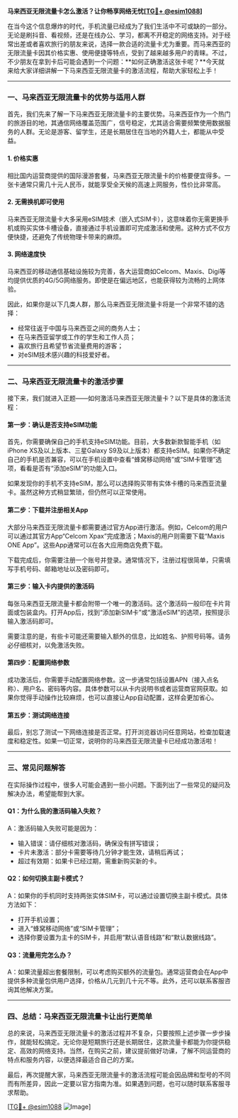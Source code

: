 **马来西亚无限流量卡怎么激活？让你畅享网络无忧[[TG💪+ @esim1088](https://t.me/s/esim1088)]**

在当今这个信息爆炸的时代，手机流量已经成为了我们生活中不可或缺的一部分。无论是刷抖音、看视频，还是在线办公、学习，都离不开稳定的网络支持。对于经常出差或者喜欢旅行的朋友来说，选择一款合适的流量卡尤为重要。而马来西亚的无限流量卡因其价格实惠、使用便捷等特点，受到了越来越多用户的青睐。不过，不少朋友在拿到卡后可能会遇到一个问题：**如何正确激活这张卡呢？**今天就来给大家详细讲解一下马来西亚无限流量卡的激活流程，帮助大家轻松上手！

---

### **一、马来西亚无限流量卡的优势与适用人群**

首先，我们先来了解一下马来西亚无限流量卡的主要优势。马来西亚作为一个热门的旅游目的地，其通信网络覆盖范围广，信号稳定，尤其适合需要频繁使用数据服务的人群。无论是游客、留学生，还是长期居住在当地的外籍人士，都能从中受益。

#### **1. 价格实惠**
相比国内运营商提供的国际漫游套餐，马来西亚无限流量卡的价格要便宜得多。一张卡通常只需几十元人民币，就能享受全天候的高速上网服务，性价比非常高。

#### **2. 无需换机即可使用**
马来西亚无限流量卡大多采用eSIM技术（嵌入式SIM卡），这意味着你无需更换手机或购买实体卡槽设备，直接通过手机设置即可完成激活和使用。这种方式不仅方便快捷，还避免了传统物理卡带来的麻烦。

#### **3. 网络速度快**
马来西亚的移动通信基础设施较为完善，各大运营商如Celcom、Maxis、Digi等均提供优质的4G/5G网络服务。即使是在偏远地区，也能获得较为流畅的上网体验。

因此，如果你是以下几类人群，那么马来西亚无限流量卡将是一个非常不错的选择：
- 经常往返于中国与马来西亚之间的商务人士；
- 在马来西亚留学或工作的学生和工作人员；
- 喜欢旅行且希望节省流量费用的游客；
- 对eSIM技术感兴趣的科技爱好者。

---

### **二、马来西亚无限流量卡的激活步骤**

接下来，我们就进入正题——如何激活马来西亚无限流量卡？以下是具体的激活流程：

#### **第一步：确认是否支持eSIM功能**
首先，你需要确保自己的手机支持eSIM功能。目前，大多数新款智能手机（如iPhone XS及以上版本、三星Galaxy S9及以上版本）都支持eSIM。如果你不确定自己的手机是否兼容，可以在手机设置中查看“蜂窝移动网络”或“SIM卡管理”选项，看看是否有“添加eSIM”的功能入口。

如果发现你的手机不支持eSIM，那么可以选择购买带有实体卡槽的马来西亚流量卡。虽然这种方式稍显繁琐，但仍然可以正常使用。

#### **第二步：下载并注册相关App**
大部分马来西亚无限流量卡都需要通过官方App进行激活。例如，Celcom的用户可以通过其官方App“Celcom Xpax”完成激活；Maxis的用户则需要下载“Maxis ONE App”。这些App通常可以在各大应用商店免费下载。

下载完成后，你需要注册一个账号并登录。通常情况下，注册过程很简单，只需填写手机号码、邮箱地址以及密码即可。

#### **第三步：输入卡内提供的激活码**
每张马来西亚无限流量卡都会附带一个唯一的激活码。这个激活码一般印在卡片背面或包装盒内。打开App后，找到“添加新SIM卡”或“激活eSIM”的选项，按照提示输入激活码即可。

需要注意的是，有些卡可能还需要输入额外的信息，比如姓名、护照号码等。请务必仔细核对，以免激活失败。

#### **第四步：配置网络参数**
成功激活后，你需要手动配置网络参数。这一步通常包括设置APN（接入点名称）、用户名、密码等内容。具体参数可以从卡内说明书或者运营商官网获取。如果你觉得手动操作比较麻烦，也可以直接让App自动配置，这样会更加省心。

#### **第五步：测试网络连接**
最后，别忘了测试一下网络连接是否正常。打开浏览器访问任意网站，检查加载速度和稳定性。如果一切正常，说明你的马来西亚无限流量卡已经成功激活啦！

---

### **三、常见问题解答**

在实际操作过程中，很多人可能会遇到一些小问题。下面列出了一些常见的疑问及解决办法，希望能帮到大家。

#### **Q1：为什么我的激活码输入失败？**
A：激活码输入失败可能是因为：
- 输入错误：请仔细核对激活码，确保没有拼写错误；
- 卡片未激活：部分卡需要等待几分钟才能生效，请稍后再试；
- 超过有效期：如果卡已经过期，需重新购买新的卡。

#### **Q2：如何切换主副卡模式？**
A：如果你的手机同时支持两张实体SIM卡，可以通过设置切换主副卡模式。具体方法如下：
- 打开手机设置；
- 进入“蜂窝移动网络”或“SIM卡管理”；
- 选择你要设置为主卡的SIM卡，并启用“默认语音线路”和“默认数据线路”。

#### **Q3：流量用完怎么办？**
A：如果流量超出套餐限制，可以考虑购买额外的流量包。通常运营商会在App中提供多种流量包供用户选择，价格从几元到几十元不等。此外，还可以联系客服咨询其他解决方案。

---

### **四、总结：马来西亚无限流量卡让出行更简单**

总的来说，马来西亚无限流量卡的激活过程并不复杂，只要按照上述步骤一步步操作，就能轻松搞定。无论你是短期旅行还是长期居住，这款流量卡都能为你提供稳定、高效的网络支持。当然，在购买之前，建议提前做好功课，了解不同运营商的特点和服务内容，以便选择最适合自己的方案。

最后，再次提醒大家，马来西亚无限流量卡的激活流程可能会因品牌和型号的不同而有所差异，因此一定要以官方指南为准。如果遇到问题，也可以随时联系客服寻求帮助。

[[TG💪+ @esim1088](https://t.me/s/esim1088) ![Image](https://i.postimg.cc/4NQfJmqS/Snipaste-2025-05-13-00-14-12.png)]